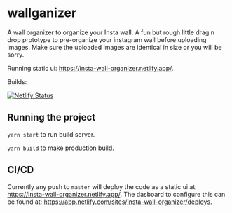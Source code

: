 # wallganizer
A wall organizer to organize your Insta wall. 
A fun but rough little drag n drop prototype to pre-organize your instagram wall before uploading images.
Make sure the uploaded images are identical in size or you will be sorry.

Running static ui:  https://insta-wall-organizer.netlify.app/. 

Builds:

[![Netlify Status](https://api.netlify.com/api/v1/badges/9c25ea67-c8e4-4ea5-b6cb-73a726bf7dea/deploy-status)](https://app.netlify.com/sites/insta-wall-organizer/deploys)

## Running the project
`yarn start` to run build server.

`yarn build` to make production build.

## CI/CD
Currently any push to `master` will deploy the code as a static ui at: https://insta-wall-organizer.netlify.app/.
The dasboard to configure this can be found at: https://app.netlify.com/sites/insta-wall-organizer/deploys.
